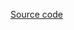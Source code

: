 <!-- INJECT:"ZoomableChartWithLink" -->

[Source code](https://github.com/uber/react-vis/blob/master/examples/zoomable-chart/zoomable-chart-example.js)
